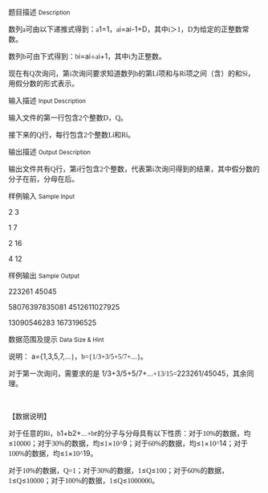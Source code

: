 <div class="panel panel-default">
<div class="area-title">
<span>
题目描述
<small>Description</small>
</span></div>
<div class="panel-body">

<p>数列<span style="font-family: 'Lucida Console';">a</span><span style="">可由以下递推式得到：</span><span style="font-family: 'Lucida Console';">a</span>1=1<span style="">，</span><span style="font-family: 'Lucida Console';">a</span>i=ai-1+D<span style="">，其中</span><span style="font-family: 'Lucida Console';">i</span><span style="">＞</span><span style="font-family: 'Lucida Console';">1</span><span style="">，</span><span style="font-family: 'Lucida Console';">D</span><span style="">为给定的正整数常数。</span></p>
<p>数列<span style="font-family: 'Lucida Console';">b</span><span style="">可由下式得到：</span><span style="font-family: 'Lucida Console';">b</span>i=ai÷<span style="font-family: 'Lucida Console';">a</span>i+1，其中<span style="font-family: 'Lucida Console';">i</span><span style="">为正整数。</span></p>
<p>现在有<span style="font-family: 'Lucida Console';">Q</span><span style="">次询问，第</span><span style="font-family: 'Lucida Console';">i</span><span style="">次询问要求知道数列</span><span style="font-family: 'Lucida Console';">b</span><span style="">的第</span><span style="font-family: 'Lucida Console';">L</span>i项和与<span style="font-family: 'Lucida Console';">R</span>i项之间（含）的和<span style="font-family: 'Lucida Console';">S</span>i，用假分数的形式表示。</p>

</div>
</div>

<div class="panel panel-default">
<div class="area-title">
<span>
输入描述
<small>Input Description</small>
</span></div>
<div class="panel-body">
<p>输入文件的第一行包含<span style="font-family: 'Lucida Console';">2</span><span style="">个整数</span><span style="font-family: 'Lucida Console';">D</span><span style="">，</span><span style="font-family: 'Lucida Console';">Q</span><span style="">。</span></p>
<p>接下来的<span style="font-family: 'Lucida Console';">Q</span><span style="">行，每行包含</span><span style="font-family: 'Lucida Console';">2</span><span style="">个整数</span><span style="font-family: 'Lucida Console';">L</span>i和<span style="font-family: 'Lucida Console';">R</span>i。</p>

</div>
</div>
<div  class="panel panel-default">
<div class="area-title">
<span>
输出描述
<small>Output Description</small>
</span></div>
<div class="panel-body">

<p class="p0">输出文件共有<span style="font-family: 'Lucida Console';">Q</span><span style="font-family: 宋体;">行，第</span><span style="font-family: 'Lucida Console';">i</span><span style="font-family: 宋体;">行包含</span><span style="font-family: 'Lucida Console';">2</span><span style="font-family: 宋体;">个整数，代表第</span><span style="font-family: 'Lucida Console';">i</span><span style="font-family: 宋体;">次询问得到的结果，其中假分数的分子在前，分母在后。</span></p>

</div>
</div>


<div class="panel panel-default">
<div class="area-title">
<span>
样例输入
<small>Sample Input</small>
</span></div>
<div class="panel-body">
<p>2 3</p>
<p>1 7</p>
<p>2 16</p>
<p>4 12</p>

</div>
</div>

<div class="panel panel-default">
<div class="area-title">
<span>
样例输出
<small>Sample Output</small>
</span></div>
<div class="panel-body">
<p>223261 45045</p>
<p>58076397835081 4512611027925</p>
<p>13090546283 1673196525</p>

</div>
</div>

<div class="panel panel-default">
<div class="area-title">
<span>
数据范围及提示
<small>Data Size & Hint</small>
</span></div>
<div class="panel-body">
<p>说明： a={1,3,5,7,<span style="">…</span><span style="font-family: 'Lucida Console';">}</span><span style="">，</span><span style="font-family: 'Lucida Console';">b={1/3+3/5+5/7+</span><span style="">…</span><span style="font-family: 'Lucida Console';">}</span><span style="">。</span></p>
<p><span style="">对于第一次询问，需要求的是</span> 1/3+3/5+5/7+<span style="">…</span><span style="font-family: 'Lucida Console';">+13/15=</span>223261/45045<span style="">，其余同理。</span></p>
<p> </p>
<div>
<p>【数据说明】</p>
<p>对于任意的<span style="font-family: 'Lucida Console';">R</span>i，<span style="font-family: 'Lucida Console';">b</span>1+b2+<span style="">…</span><span style="font-family: 'Lucida Console';">+b</span>r的分子与分母具有以下性质：对于<span style="font-family: 'Lucida Console';">10%</span><span style="">的数据，均≤</span><span style="font-family: 'Lucida Console';">10000</span><span style="">；对于</span><span style="font-family: 'Lucida Console';">30%</span><span style="">的数据，均≤</span><span style="font-family: 'Lucida Console';">1</span><span style="">×</span><span style="font-family: 'Lucida Console';">10^</span>9；对于<span style="font-family: 'Lucida Console';">60%</span><span style="">的数据，均≤</span><span style="font-family: 'Lucida Console';">1</span><span style="">×</span><span style="font-family: 'Lucida Console';">10^</span>14；对于<span style="font-family: 'Lucida Console';">100%</span><span style="">的数据，均≤</span><span style="font-family: 'Lucida Console';">1</span><span style="">×</span><span style="font-family: 'Lucida Console';">10^</span>19。</p>
<p>对于<span style="font-family: 'Lucida Console';">10%</span><span style="">的数据，</span><span style="font-family: 'Lucida Console';">Q=1</span><span style="">；对于</span><span style="font-family: 'Lucida Console';">30%</span><span style="">的数据，</span><span style="font-family: 'Lucida Console';">1</span><span style="">≤</span><span style="font-family: 'Lucida Console';">Q</span><span style="">≤</span><span style="font-family: 'Lucida Console';">100</span><span style="">；对于</span><span style="font-family: 'Lucida Console';">60%</span><span style="">的数据，</span><span style="font-family: 'Lucida Console';">1</span><span style="">≤</span><span style="font-family: 'Lucida Console';">Q</span><span style="">≤</span><span style="font-family: 'Lucida Console';">10000；</span><span style="">对于</span><span style="font-family: 'Lucida Console';">100%</span><span style="">的数据，</span><span style="font-family: 'Lucida Console';">1</span><span style="">≤</span><span style="font-family: 'Lucida Console';">Q</span><span style="">≤</span><span style="font-family: 'Lucida Console';">1000000</span><span style="">。</span></p>
</div>
<p><span style=""><br></span></p>
</div>
</div>